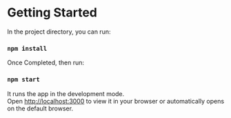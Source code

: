 # Getting Started
In the project directory, you can run:
### `npm install`

Once Completed, then run:
### `npm start`

  It runs the app in the development mode.\
  Open [http://localhost:3000](http://localhost:3000) to view it in your browser or automatically opens on the default browser.
